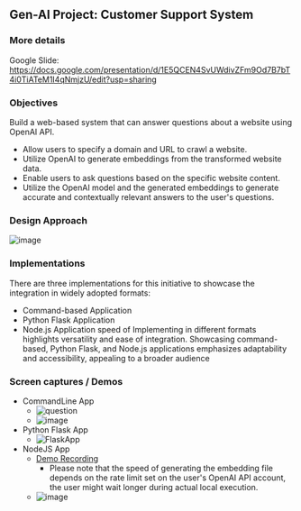 ## Gen-AI Project: Customer Support System

### More details
Google Slide: https://docs.google.com/presentation/d/1E5QCEN4SvUWdivZFm9Od7B7bT4i0TiATeM1I4qNmjzU/edit?usp=sharing

### Objectives
Build a web-based system that can answer questions about a website using OpenAI API.
 - Allow users to specify a domain and URL to crawl a website.
 - Utilize OpenAI to generate embeddings from the transformed website data.
 - Enable users to ask questions based on the specific website content.
 - Utilize the OpenAI model and the generated embeddings to generate accurate and contextually relevant answers to the user's questions.

### Design Approach
![image](https://github.com/elly-zhu/Generative-AI-Driven-App-Development/assets/146394687/07592b96-bbb2-4e67-8c38-d01fe165d464)


### Implementations
There are three implementations for this initiative to showcase the integration in widely adopted formats:
 - Command-based Application
 - Python Flask Application
 - Node.js Application
speed of 
Implementing in different formats highlights versatility and ease of integration. Showcasing command-based, Python Flask, and Node.js applications emphasizes adaptability and accessibility, appealing to a broader audience


### Screen captures / Demos
 - CommandLine App
   - ![question](https://github.com/elly-zhu/GenAI-Project-CustomerSupportSystem/assets/22209839/6c6192af-5802-4622-843c-d6c77d080c1b)
   - ![image](https://github.com/elly-zhu/GenAI-Project-CustomerSupportSystem/assets/22209839/b7867039-0913-4a5c-a252-66fdd680a804) 
 - Python Flask App
   - ![FlaskApp](https://github.com/elly-zhu/GenAI-Project-CustomerSupportSystem/assets/22209839/1db8ed55-eac4-4101-b4cc-ac8eb142d7bc)
 - NodeJS App
   - [Demo Recording](https://github.com/elly-zhu/GenAI-Project-CustomerSupportSystem/assets/22209839/76258f66-ecde-4b5e-a7f6-845ecb96f0cf)
     - Please note that the speed of generating the embedding file depends on the rate limit set on the user's OpenAI API account, the user might wait longer during actual local execution.
   - ![image](https://github.com/elly-zhu/GenAI-Project-CustomerSupportSystem/assets/22209839/192a0c12-f3cf-4a86-999c-e6b281695900)



